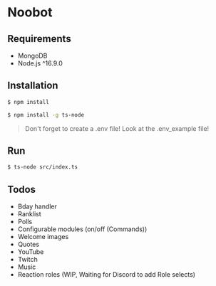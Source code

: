 # Noobot

## Requirements

-   MongoDB
-   Node.js ^16.9.0

## Installation

```bash
$ npm install
```

```bash
$ npm install -g ts-node
```

> Don't forget to create a .env file!
> Look at the .env_example file!

## Run

```bash
$ ts-node src/index.ts
```

## Todos

-   Bday handler
-   Ranklist
-   Polls
-   Configurable modules (on/off (Commands))
-   Welcome images
-   Quotes
-   YouTube
-   Twitch
-   Music
-   Reaction roles (WIP, Waiting for Discord to add Role selects)
